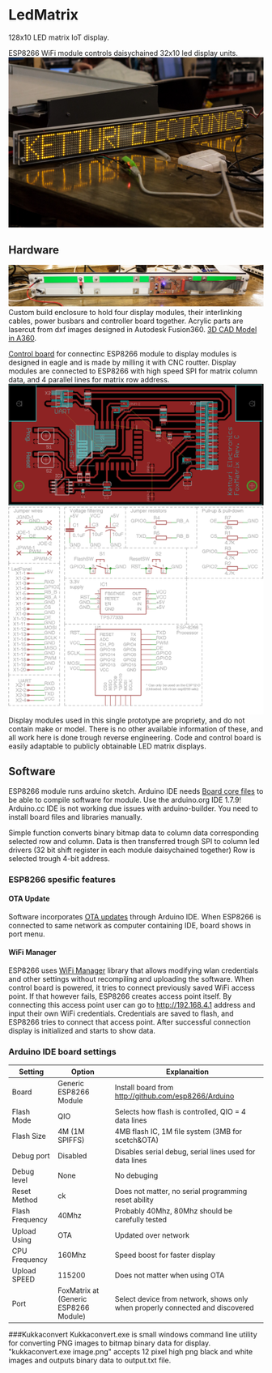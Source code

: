 # LedMatrix
128x10 LED matrix IoT display.

ESP8266 WiFi module controls daisychained 32x10 led display units.
![Display](https://raw.githubusercontent.com/Ketturi/LedMatrix/master/Hardware/IMG_1677.jpg)

## Hardware
![Display Backside](https://raw.githubusercontent.com/Ketturi/LedMatrix/master/Hardware/IMG_1828.jpg)
Custom build enclosure to hold four display modules, their interlinking cables, power busbars and controller board together. Acrylic parts are lasercut from dxf images designed in Autodesk Fusion360.
[3D CAD Model in A360](http://a360.co/1Sen1dj).

[Control board](https://github.com/Ketturi/LedMatrix/tree/master/Hardware/ControlPCB) for connectinc ESP8266 module to display modules is designed in eagle and is made by milling it with CNC routter. 
Display modules are connected to ESP8266 with high speed SPI for matrix column data, and 4 parallel lines for matrix row address.
![Control board](https://raw.githubusercontent.com/Ketturi/LedMatrix/master/Hardware/ControlPCB/Board.pcb.png)
![Schematics](https://raw.githubusercontent.com/Ketturi/LedMatrix/master/Hardware/ControlPCB/Schematic.png)
Display modules used in this single prototype are propriety, and do not contain make or model. There is no other available information of these, and all work here is done trough reverse engineering.
Code and control board is easily adaptable to publicly obtainable LED matrix displays.

## Software
ESP8266 module runs arduino sketch. Arduino IDE needs [Board core files](https://github.com/esp8266/Arduino) to be able to compile software for module.
Use the arduino.org IDE 1.7.9! Arduino.cc IDE is not working due issues with arduino-builder. You need to install board files and libraries manually.

Simple function converts binary bitmap data to column data corresponding selected row and column. Data is then transferred trough SPI to column led drivers (32 bit shift register in each module daisychained together)
Row is selected trough 4-bit address. 

### ESP8266 spesific features
#### OTA Update
Software incorporates [OTA updates](http://esp8266.github.io/Arduino/versions/2.1.0/doc/ota_updates/ota_updates.html) through Arduino IDE. When ESP8266 is connected to same network as computer containing IDE, board shows in port menu.
#### WiFi Manager
ESP8266 uses [WiFi Manager](https://github.com/tzapu/WiFiManager) library that allows modifying wlan credentials and other settings without recompiling and uploading the software.
When control board is powered, it tries to connect previously saved WiFi access point. If that however fails, ESP8266 creates access point itself. By connecting this access point user can go to http://192.168.4.1 address and input their own WiFi credentials.
Credentials are saved to flash, and ESP8266 tries to connect that access point. After successful connection display is initialized and starts to show data.
### Arduino IDE board settings

| Setting | Option | Explanaition |
| --- | --- |  --- | 
| Board | Generic ESP8266 Module |Install board from http://github.com/esp8266/Arduino
| Flash Mode | QIO |Selects how flash is controlled, QIO = 4 data lines
| Flash Size | 4M (1M SPIFFS) |4MB flash IC, 1M file system (3MB for scetch&OTA)
| Debug port | Disabled |Disables serial debug, serial lines used for data lines
| Debug level | None |No debuging
| Reset Method | ck |Does not matter, no serial programming reset ability
| Flash Frequency | 40Mhz |Probably 40Mhz, 80Mhz should be carefully tested
| Upload Using | OTA |Updated over network
| CPU Frequency | 160Mhz |Speed boost for faster display
| Upload SPEED | 115200| Does not matter when using OTA
| Port | FoxMatrix at <ip> (Generic ESP8266 Module) |Select device from network, shows only when properly connected and discovered

###Kukkaconvert
Kukkaconvert.exe is small windows command line utility for converting PNG images to bitmap binary data for display.
"kukkaconvert.exe image.png" accepts 12 pixel high png black and white images and outputs binary data to output.txt file.
